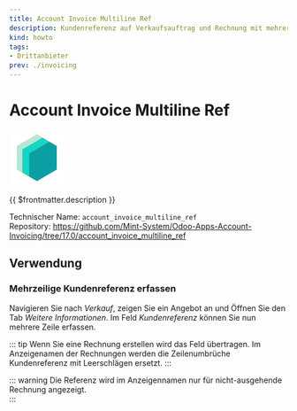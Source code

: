 ```yaml
---
title: Account Invoice Multiline Ref
description: Kundenreferenz auf Verkaufsauftrag und Rechnung mit mehreren Zeilen.
kind: howto
tags:
- Drittanbieter
prev: ./invoicing
---
```

# Account Invoice Multiline Ref

![icon_oms_box](attachments/icons_odoo_mint_system.png)

{{ $frontmatter.description }}

Technischer Name: `account_invoice_multiline_ref`\
Repository: <https://github.com/Mint-System/Odoo-Apps-Account-Invoicing/tree/17.0/account_invoice_multiline_ref>

## Verwendung

### Mehrzeilige Kundenreferenz erfassen

Navigieren Sie nach *Verkauf*, zeigen Sie ein Angebot an und Öffnen Sie den Tab *Weitere Informationen*. Im Feld *Kundenreferenz* können Sie nun mehrere Zeile erfassen.

::: tip
Wenn Sie eine Rechnung erstellen wird das Feld übertragen. Im Anzeigenamen der Rechnungen werden die Zeilenumbrüche Kundenreferenz mit Leerschlägen ersetzt. 
:::

::: warning
Die Referenz wird im Anzeigennamen nur für nicht-ausgehende Rechnung angezeigt.  
:::